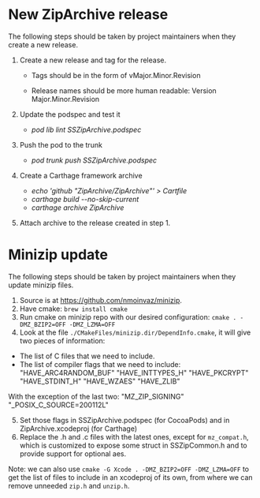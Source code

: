 # New ZipArchive release

The following steps should be taken by project maintainers when they create a new release.

1. Create a new release and tag for the release.

    - Tags should be in the form of vMajor.Minor.Revision

    - Release names should be  more human readable: Version Major.Minor.Revision

2. Update the podspec and test it

    - *pod lib lint SSZipArchive.podspec*

3. Push the pod to the trunk

    - *pod trunk push SSZipArchive.podspec*

4. Create a Carthage framework archive

    - *echo 'github "ZipArchive/ZipArchive"' > Cartfile*
    - *carthage build --no-skip-current*
    - *carthage archive ZipArchive*

5. Attach archive to the release created in step 1.

# Minizip update

The following steps should be taken by project maintainers when they update minizip files.

1. Source is at https://github.com/nmoinvaz/minizip.
2. Have cmake:
`brew install cmake`
3. Run cmake on minizip repo with our desired configuration:
`cmake . -DMZ_BZIP2=OFF -DMZ_LZMA=OFF`
4. Look at the file `./CMakeFiles/minizip.dir/DependInfo.cmake`, it will give two pieces of information:
- The list of C files that we need to include.
- The list of compiler flags that we need to include:
"HAVE_ARC4RANDOM_BUF"
"HAVE_INTTYPES_H"
"HAVE_PKCRYPT"
"HAVE_STDINT_H"
"HAVE_WZAES"
"HAVE_ZLIB"

With the exception of the last two: "MZ_ZIP_SIGNING" "_POSIX_C_SOURCE=200112L"

5. Set those flags in SSZipArchive.podspec (for CocoaPods) and in ZipArchive.xcodeproj (for Carthage)
6. Replace the .h and .c files with the latest ones, except for `mz_compat.h`, which is customized to expose some struct in SSZipCommon.h and to provide support for optional aes.

Note: we can also use `cmake -G Xcode . -DMZ_BZIP2=OFF -DMZ_LZMA=OFF` to get the list of files to include in an xcodeproj of its own, from where we can remove unneeded `zip.h` and `unzip.h`.
